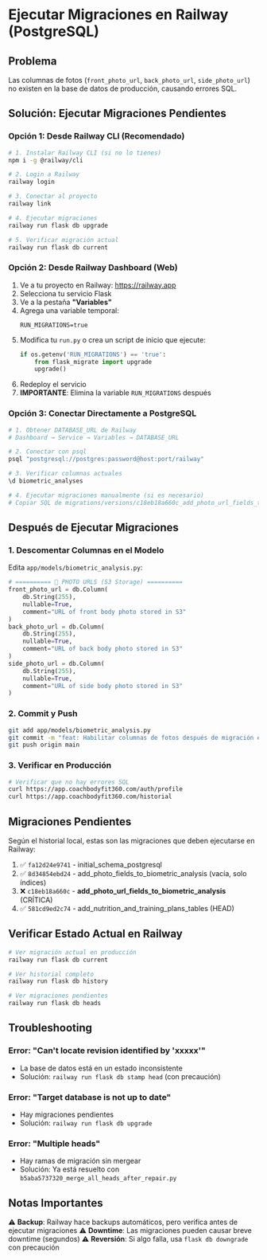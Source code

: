 # Ejecutar Migraciones en Railway (PostgreSQL)

## Problema
Las columnas de fotos (`front_photo_url`, `back_photo_url`, `side_photo_url`) no existen en la base de datos de producción, causando errores SQL.

## Solución: Ejecutar Migraciones Pendientes

### Opción 1: Desde Railway CLI (Recomendado)

```bash
# 1. Instalar Railway CLI (si no lo tienes)
npm i -g @railway/cli

# 2. Login a Railway
railway login

# 3. Conectar al proyecto
railway link

# 4. Ejecutar migraciones
railway run flask db upgrade

# 5. Verificar migración actual
railway run flask db current
```

### Opción 2: Desde Railway Dashboard (Web)

1. Ve a tu proyecto en Railway: https://railway.app
2. Selecciona tu servicio Flask
3. Ve a la pestaña **"Variables"**
4. Agrega una variable temporal:
   ```
   RUN_MIGRATIONS=true
   ```
5. Modifica tu `run.py` o crea un script de inicio que ejecute:
   ```python
   if os.getenv('RUN_MIGRATIONS') == 'true':
       from flask_migrate import upgrade
       upgrade()
   ```
6. Redeploy el servicio
7. **IMPORTANTE**: Elimina la variable `RUN_MIGRATIONS` después

### Opción 3: Conectar Directamente a PostgreSQL

```bash
# 1. Obtener DATABASE_URL de Railway
# Dashboard → Service → Variables → DATABASE_URL

# 2. Conectar con psql
psql "postgresql://postgres:password@host:port/railway"

# 3. Verificar columnas actuales
\d biometric_analyses

# 4. Ejecutar migraciones manualmente (si es necesario)
# Copiar SQL de migrations/versions/c18eb18a660c_add_photo_url_fields_to_biometric_.py
```

## Después de Ejecutar Migraciones

### 1. Descomentar Columnas en el Modelo

Edita `app/models/biometric_analysis.py`:

```python
# ========== 📸 PHOTO URLS (S3 Storage) ==========
front_photo_url = db.Column(
    db.String(255),
    nullable=True,
    comment="URL of front body photo stored in S3"
)
back_photo_url = db.Column(
    db.String(255),
    nullable=True,
    comment="URL of back body photo stored in S3"
)
side_photo_url = db.Column(
    db.String(255),
    nullable=True,
    comment="URL of side body photo stored in S3"
)
```

### 2. Commit y Push

```bash
git add app/models/biometric_analysis.py
git commit -m "feat: Habilitar columnas de fotos después de migración en Railway"
git push origin main
```

### 3. Verificar en Producción

```bash
# Verificar que no hay errores SQL
curl https://app.coachbodyfit360.com/auth/profile
curl https://app.coachbodyfit360.com/historial
```

## Migraciones Pendientes

Según el historial local, estas son las migraciones que deben ejecutarse en Railway:

1. ✅ `fa12d24e9741` - initial_schema_postgresql
2. ✅ `8d34854ebd24` - add_photo_fields_to_biometric_analysis (vacía, solo índices)
3. ❌ `c18eb18a660c` - **add_photo_url_fields_to_biometric_analysis** (CRÍTICA)
4. ✅ `581cd9ed2c74` - add_nutrition_and_training_plans_tables (HEAD)

## Verificar Estado Actual en Railway

```bash
# Ver migración actual en producción
railway run flask db current

# Ver historial completo
railway run flask db history

# Ver migraciones pendientes
railway run flask db heads
```

## Troubleshooting

### Error: "Can't locate revision identified by 'xxxxx'"
- La base de datos está en un estado inconsistente
- Solución: `railway run flask db stamp head` (con precaución)

### Error: "Target database is not up to date"
- Hay migraciones pendientes
- Solución: `railway run flask db upgrade`

### Error: "Multiple heads"
- Hay ramas de migración sin mergear
- Solución: Ya está resuelto con `b5aba5737320_merge_all_heads_after_repair.py`

## Notas Importantes

⚠️ **Backup**: Railway hace backups automáticos, pero verifica antes de ejecutar migraciones
⚠️ **Downtime**: Las migraciones pueden causar breve downtime (segundos)
⚠️ **Reversión**: Si algo falla, usa `flask db downgrade` con precaución
